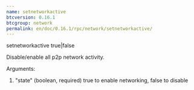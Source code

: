 ```yaml
---
name: setnetworkactive
btcversion: 0.16.1
btcgroup: network
permalink: en/doc/0.16.1/rpc/network/setnetworkactive/
---
```


setnetworkactive true|false

Disable/enable all p2p network activity.

Arguments:
1. "state"        (boolean, required) true to enable networking, false to disable


